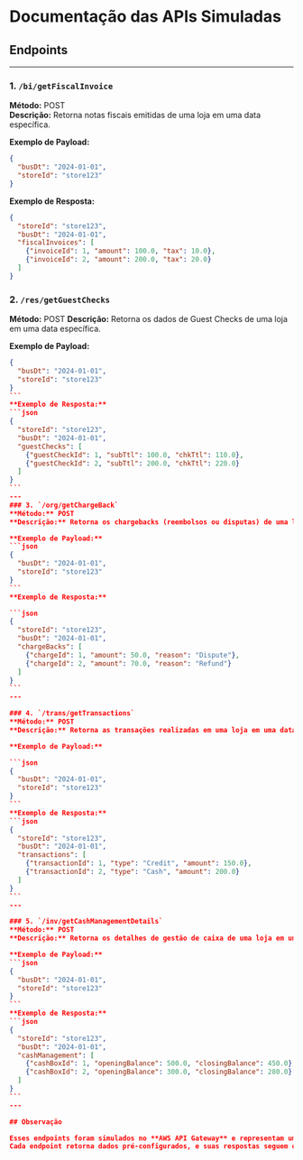 # Documentação das APIs Simuladas

## Endpoints

---

### 1. `/bi/getFiscalInvoice`
**Método:** POST  
**Descrição:** Retorna notas fiscais emitidas de uma loja em uma data específica.  

**Exemplo de Payload:**
```json
{
  "busDt": "2024-01-01",
  "storeId": "store123"
}
```
**Exemplo de Resposta:**
```json
{
  "storeId": "store123",
  "busDt": "2024-01-01",
  "fiscalInvoices": [
    {"invoiceId": 1, "amount": 100.0, "tax": 10.0},
    {"invoiceId": 2, "amount": 200.0, "tax": 20.0}
  ]
}
```
### 2. `/res/getGuestChecks`
**Método:** POST
**Descrição:** Retorna os dados de Guest Checks de uma loja em uma data específica.

**Exemplo de Payload:**
````json
{
  "busDt": "2024-01-01",
  "storeId": "store123"
}
```
**Exemplo de Resposta:**
```json
{
  "storeId": "store123",
  "busDt": "2024-01-01",
  "guestChecks": [
    {"guestCheckId": 1, "subTtl": 100.0, "chkTtl": 110.0},
    {"guestCheckId": 2, "subTtl": 200.0, "chkTtl": 220.0}
  ]
}
```
---
### 3. `/org/getChargeBack`
**Método:** POST
**Descrição:** Retorna os chargebacks (reembolsos ou disputas) de uma loja em uma data específica.

**Exemplo de Payload:**
```json
{
  "busDt": "2024-01-01",
  "storeId": "store123"
}
```
**Exemplo de Resposta:**

```json
{
  "storeId": "store123",
  "busDt": "2024-01-01",
  "chargeBacks": [
    {"chargeId": 1, "amount": 50.0, "reason": "Dispute"},
    {"chargeId": 2, "amount": 70.0, "reason": "Refund"}
  ]
}
```
---

### 4. `/trans/getTransactions`
**Método:** POST
**Descrição:** Retorna as transações realizadas em uma loja em uma data específica.

**Exemplo de Payload:**

```json
{
  "busDt": "2024-01-01",
  "storeId": "store123"
}
```
**Exemplo de Resposta:**
```json
{
  "storeId": "store123",
  "busDt": "2024-01-01",
  "transactions": [
    {"transactionId": 1, "type": "Credit", "amount": 150.0},
    {"transactionId": 2, "type": "Cash", "amount": 200.0}
  ]
}
```
---

### 5. `/inv/getCashManagementDetails` 
**Método:** POST
**Descrição:** Retorna os detalhes de gestão de caixa de uma loja em uma data específica.

**Exemplo de Payload:**
```json
{
  "busDt": "2024-01-01",
  "storeId": "store123"
}
```
**Exemplo de Resposta:**
```json 
{
  "storeId": "store123",
  "busDt": "2024-01-01",
  "cashManagement": [
    {"cashBoxId": 1, "openingBalance": 500.0, "closingBalance": 450.0},
    {"cashBoxId": 2, "openingBalance": 300.0, "closingBalance": 280.0}
  ]
}
```
--- 

## Observação

Esses endpoints foram simulados no **AWS API Gateway** e representam uma estrutura que pode ser utilizada para desenvolvimento e testes.  
Cada endpoint retorna dados pré-configurados, e suas respostas seguem o formato JSON demonstrado acima.
